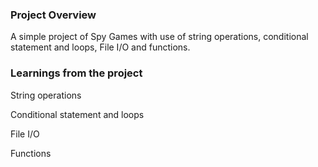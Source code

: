 ### Project Overview

A simple project of Spy Games with use of string operations, conditional statement and loops, File I/O and functions.


### Learnings from the project

String operations

Conditional statement and loops

File I/O

Functions


